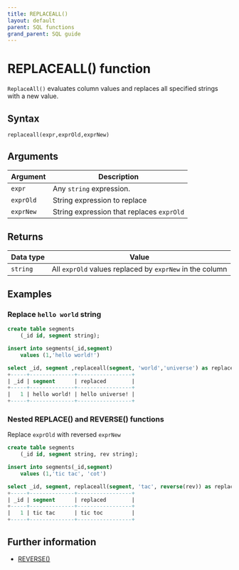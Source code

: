 ```yaml
---
title: REPLACEALL()
layout: default
parent: SQL functions
grand_parent: SQL guide
---
```


# REPLACEALL() function

`ReplaceAll()` evaluates column values and replaces all specified strings with a new value.

## Syntax

```
replaceall(expr,exprOld,exprNew)
```

## Arguments

| Argument | Description |
|---|---|
| `expr` | Any `string` expression. |
| `exprOld` | String expression to replace |
| `exprNew` | String expression that replaces `exprOld` |

## Returns

| Data type | Value |
|---|---|
| `string` | All `exprOld` values replaced by `exprNew` in the column |

## Examples

### Replace `hello world` string

```sql
create table segments
    (_id id, segment string);

insert into segments(_id,segment)
    values (1,'hello world!')

select _id, segment ,replaceall(segment, 'world','universe') as replaced from segments;
+-----+--------------+-----------------+
| _id | segment      | replaced        |
+-----+--------------+-----------------+
|   1 | hello world! | hello universe! |
+-----+--------------+-----------------+
```
### Nested REPLACE() and REVERSE() functions

Replace `exprOld` with reversed `exprNew`

```sql
create table segments
    (_id id, segment string, rev string);

insert into segments(_id,segment)
    values (1,'tic tac', 'cot')

select _id, segment, replaceall(segment, 'tac', reverse(rev)) as replaced from segments;
+-----+--------------+-----------------+
| _id | segment      | replaced        |
+-----+--------------+-----------------+
|   1 | tic tac      | tic toc         |
+-----+--------------+-----------------+
```

## Further information

* [REVERSE()](/docs/sql-guide/functions/function-reverse)
